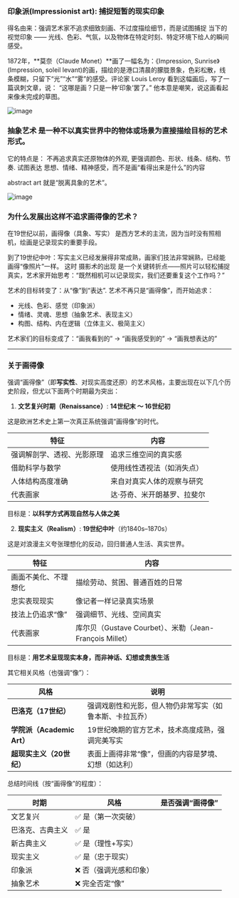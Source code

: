 ### 印象派(Impressionist art): 捕捉短暂的现实印象
得名由来：强调艺术家不追求细致刻画、不过度描绘细节，而是试图捕捉 当下的视觉印象 —— 光线、色彩、气氛，以及物体在特定时刻、特定环境下给人的瞬间感受。

1872年，**莫奈（Claude Monet）**画了一幅名为：《Impression, Sunrise》(Impression, soleil levant)的画，描绘的是港口清晨的朦胧景象，色彩松散，线条模糊，只留下“光”“水”“雾”的感受。评论家 Louis Leroy 看到这幅画后，写了一篇讽刺文章，说： “这哪是画？只是一种‘印象’罢了。” 他本意是嘲笑，说这画看起来像未完成的草图。

![image](https://github.com/user-attachments/assets/74206919-5c41-4333-93e7-05cbb390701d)

### 抽象艺术 是一种不以真实世界中的物体或场景为直接描绘目标的艺术形式。

它的特点是： 不再追求真实还原物体的外观, 更强调颜色、形状、线条、结构、节奏.  试图表达 思想、情绪、精神感受，而不是画“看得出来是什么”的内容

abstract art 就是“脱离具象的艺术”。

![image](https://github.com/user-attachments/assets/432dc042-a9eb-4875-be6a-0700cd8a27b2)

### 为什么发展出这样不追求画得像的艺术？

在19世纪以前，画得像（具象、写实） 是西方艺术的主流，因为当时没有照相机，绘画是记录现实的重要手段。

到了19世纪中叶：写实主义已经发展得非常成熟，画家们技法非常娴熟，已经能画得“像照片”一样。 这时 摄影术的出现 是一个关键转折点——照片可以轻松捕捉真实，艺术家开始思考：“既然相机可以记录现实，我们还要重复这个工作吗？”

艺术的目标转变了：从“像”到“表达”. 艺术不再只是“画得像”，而开始追求：
- 光线、色彩、感觉（印象派）
- 情绪、灵魂、思想（抽象艺术、表现主义）
- 构图、结构、内在逻辑（立体主义、极简主义）

艺术家们的目标变成了：“画我看到的” → “画我感受到的” → “画我想表达的”

----

### 关于画得像

强调“画得像”（即**写实性**、对现实高度还原）的艺术风格，主要出现在以下几个历史阶段，但尤以下面两个时期最为突出：

1. **文艺复兴时期（Renaissance）**: **14世纪末 ～ 16世纪初**

这是欧洲艺术史上第一次真正系统强调“画得像”的时代。

| 特征            | 内容             |
| ------------- | -------------- |
| 强调解剖学、透视、光影原理 | 追求三维空间的真实感     |
| 借助科学与数学       | 使用线性透视法（如消失点）  |
| 人体结构高度准确      | 来自对真实人体的观察与研究  |
| 代表画家          | 达·芬奇、米开朗基罗、拉斐尔 |

目标是：**以科学方式再现自然与人体之美**

2. **现实主义（Realism）**: **19世纪中叶**（约1840s–1870s）

这是对浪漫主义夸张理想化的反动，回归普通人生活、真实世界。

| 特征         | 内容                                            |
| ---------- | --------------------------------------------- |
| 画面不美化、不理想化 | 描绘劳动、贫困、普通百姓的日常                               |
| 忠实表现现实     | 像记者一样记录真实场景                                   |
| 技法上仍追求“像”  | 强调细节、光线、空间真实                                  |
| 代表画家       | 库尔贝（Gustave Courbet）、米勒（Jean-François Millet） |

目标是：**用艺术呈现现实本身，而非神话、幻想或贵族生活**

其它相关风格（也强调“像”）：

| 风格                    | 说明                           |
| --------------------- | ---------------------------- |
| **巴洛克（17世纪）**         | 强调戏剧性和光影，但人物仍非常写实（如鲁本斯、卡拉瓦乔） |
| **学院派（Academic Art）** | 19世纪晚期的官方艺术，技术高度成熟，强调完美写实    |
| **超现实主义（20世纪）**       | 表面上画得非常“像”，但画的内容是梦境、幻想（如达利）  |

总结时间线（按“画得像”的程度）：

| 时期       | 风格           | 是否强调“画得像” |
| -------- | ------------ | --------- |
| 文艺复兴     | ✅ 是（第一次突破）   |           |
| 巴洛克、古典主义 | ✅ 是          |           |
| 新古典主义    | ✅ 是（理性+写实）   |           |
| 现实主义     | ✅ 是（忠于现实）    |           |
| 印象派      | ❌ 否（强调光感和印象） |           |
| 抽象艺术     | ❌ 完全否定“像”    |           |


